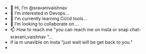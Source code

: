 - 👋 Hi, I’m @sravanivaishnav
- 👀 I’m interested in Devops...
- 🌱 I’m currently learning Ci/cd tools...
- 💞️ I’m looking to collaborate on ...
- 📫 How to reach me "you can reach me on insta or snap chat- sravani_vaishnav "...
-  if ia m unavible on insta "just wait will be get back to you."
-  

<!---
sravanivaishnav/sravanivaishnav is a ✨ special ✨ repository because its `README.md` (this file) appears on your GitHub profile.
You can click the Preview link to take a look at your changes.
--->
